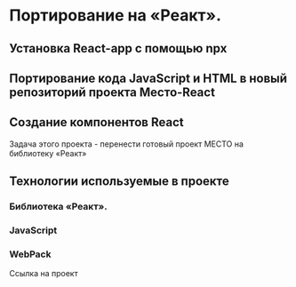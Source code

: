# Портирование на «Реакт».
## Установка React-app с помощью npx
## Портирование кода JavaScript и HTML в новый репозиторий проекта Место-React
## Создание компонентов React



Задача этого проекта - перенести готовый проект МЕСТО на библиотеку «Реакт»

## Технологии используемые в проекте

### Библиотека «Реакт».
### JavaScript
### WebPack

Ссылка на проект 